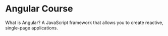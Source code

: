 # Angular Course

What is Angular? A JavaScript framework that allows you to create reactive, single-page applications.

